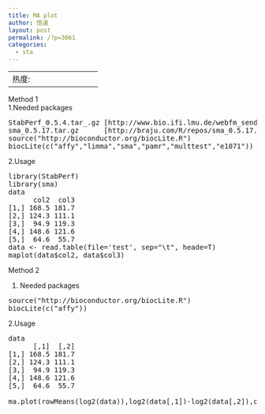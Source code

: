 ```yaml
---
title: MA plot
author: 悟道
layout: post
permalink: /?p=3061
categories:
  - sta
---
```

<table>
  <tr cellpadding=0><td>
    热度:
  </td><td cellpadding=0><img src='http://210.75.224.29/wordpress/wp-content/plugins/statpresscn/images/sun.gif' width=10 height=10 border=0 /></td><td cellpadding=0><img src='http://210.75.224.29/wordpress/wp-content/plugins/statpresscn/images/sun_dark.gif' width=10 height=10 border=0 /></td><td cellpadding=0><img src='http://210.75.224.29/wordpress/wp-content/plugins/statpresscn/images/sun_dark.gif' width=10 height=10 border=0 /></td><td cellpadding=0><img src='http://210.75.224.29/wordpress/wp-content/plugins/statpresscn/images/sun_dark.gif' width=10 height=10 border=0 /></td><td cellpadding=0><img src='http://210.75.224.29/wordpress/wp-content/plugins/statpresscn/images/sun_dark.gif' width=10 height=10 border=0 /></td></tr>
</table>

Method 1  
1.Needed packages

<pre class="brush: bash; title: ; notranslate" title="">StabPerf_0.5.4.tar_.gz [http://www.bio.ifi.lmu.de/webfm_send/1731]
sma_0.5.17.tar.gz      [http://braju.com/R/repos/sma_0.5.17.tar.gz]
source("http://bioconductor.org/biocLite.R")
biocLite(c("affy","limma","sma","pamr","multtest","e1071"))
</pre>

2.Usage

<pre class="brush: bash; title: ; notranslate" title="">library(StabPerf)
library(sma)
data
      col2  col3
[1,] 168.5 181.7
[2,] 124.3 111.1
[3,]  94.9 119.3
[4,] 148.6 121.6
[5,]  64.6  55.7
data &lt;- read.table(file='test', sep="\t", heade=T)
maplot(data$col2, data$col3)
</pre>

Method 2  
1. Needed packages

<pre class="brush: bash; title: ; notranslate" title="">source("http://bioconductor.org/biocLite.R")
biocLite(c("affy"))
</pre>

2.Usage

<pre class="brush: bash; title: ; notranslate" title="">data 
      [,1]  [,2]
[1,] 168.5 181.7
[2,] 124.3 111.1
[3,]  94.9 119.3
[4,] 148.6 121.6
[5,]  64.6  55.7

ma.plot(rowMeans(log2(data)),log2(data[,1])-log2(data[,2]),cex=0.9, pch='.', lwd=3, main="data")
</pre>